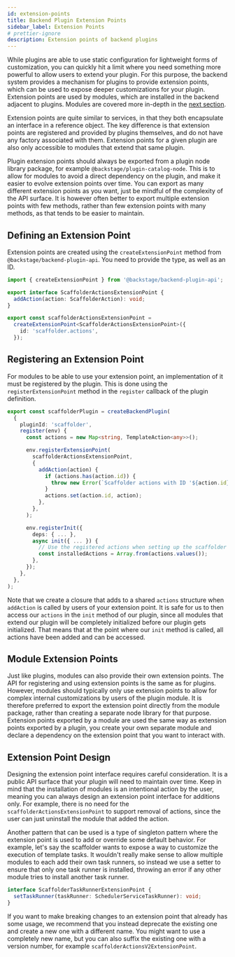 ```yaml
---
id: extension-points
title: Backend Plugin Extension Points
sidebar_label: Extension Points
# prettier-ignore
description: Extension points of backend plugins
---
```


While plugins are able to use static configuration for lightweight forms of customization, you can quickly hit a limit where you need something more powerful to allow users to extend your plugin. For this purpose, the backend system provides a mechanism for plugins to provide extension points, which can be used to expose deeper customizations for your plugin. Extension points are used by modules, which are installed in the backend adjacent to plugins. Modules are covered more in-depth in the [next section](./06-modules.md).

Extension points are quite similar to services, in that they both encapsulate an interface in a reference object. The key difference is that extension points are registered and provided by plugins themselves, and do not have any factory associated with them. Extension points for a given plugin are also only accessible to modules that extend that same plugin.

Plugin extension points should always be exported from a plugin node library package, for example `@backstage/plugin-catalog-node`. This is to allow for modules to avoid a direct dependency on the plugin, and make it easier to evolve extension points over time. You can export as many different extension points as you want, just be mindful of the complexity of the API surface. It is however often better to export multiple extension points with few methods, rather than few extension points with many methods, as that tends to be easier to maintain.

## Defining an Extension Point

Extension points are created using the `createExtensionPoint` method from `@backstage/backend-plugin-api`. You need to provide the type, as well as an ID.

```ts
import { createExtensionPoint } from '@backstage/backend-plugin-api';

export interface ScaffolderActionsExtensionPoint {
  addAction(action: ScaffolderAction): void;
}

export const scaffolderActionsExtensionPoint =
  createExtensionPoint<ScaffolderActionsExtensionPoint>({
    id: 'scaffolder.actions',
  });
```

## Registering an Extension Point

For modules to be able to use your extension point, an implementation of it must be registered by the plugin. This is done using the `registerExtensionPoint` method in the `register` callback of the plugin definition.

```ts
export const scaffolderPlugin = createBackendPlugin(
  {
    pluginId: 'scaffolder',
    register(env) {
      const actions = new Map<string, TemplateAction<any>>();

      env.registerExtensionPoint(
        scaffolderActionsExtensionPoint,
        {
          addAction(action) {
            if (actions.has(action.id)) {
              throw new Error(`Scaffolder actions with ID '${action.id}' has already been installed`);
            }
            actions.set(action.id, action);
          },
        },
      );

      env.registerInit({
        deps: { ... },
        async init({ ... }) {
          // Use the registered actions when setting up the scaffolder ...
          const installedActions = Array.from(actions.values());
        },
      });
    },
  },
);
```

Note that we create a closure that adds to a shared `actions` structure when `addAction` is called by users of your extension point. It is safe for us to then access our `actions` in the `init` method of our plugin, since all modules that extend our plugin will be completely initialized before our plugin gets initialized. That means that at the point where our `init` method is called, all actions have been added and can be accessed.

## Module Extension Points

Just like plugins, modules can also provide their own extension points. The API for registering and using extension points is the same as for plugins. However, modules should typically only use extension points to allow for complex internal customizations by users of the plugin module. It is therefore preferred to export the extension point directly from the module package, rather than creating a separate node library for that purpose. Extension points exported by a module are used the same way as extension points exported by a plugin, you create your own separate module and declare a dependency on the extension point that you want to interact with.

## Extension Point Design

Designing the extension point interface requires careful consideration. It is a public API surface that your plugin will need to maintain over time. Keep in mind that the installation of modules is an intentional action by the user, meaning you can always design an extension point interface for additions only. For example, there is no need for the `scaffolderActionsExtensionPoint` to support removal of actions, since the user can just uninstall the module that added the action.

Another pattern that can be used is a type of singleton pattern where the extension point is used to add or override some default behavior. For example, let's say the scaffolder wants to expose a way to customize the execution of template tasks. It wouldn't really make sense to allow multiple modules to each add their own task runners, so instead we use a setter to ensure that only one task runner is installed, throwing an error if any other module tries to install another task runner.

```ts
interface ScaffolderTaskRunnerExtensionPoint {
  setTaskRunner(taskRunner: SchedulerServiceTaskRunner): void;
}
```

If you want to make breaking changes to an extension point that already has some usage, we recommend that you instead deprecate the existing one and create a new one with a different name. You might want to use a completely new name, but you can also suffix the existing one with a version number, for example `scaffolderActionsV2ExtensionPoint`.
